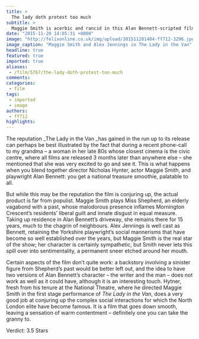 ```yaml
---
title: >
  The lady doth protest too much
subtitle: >
  Maggie Smith is acerbic and rancid in this Alan Bennett-scripted film
date: "2015-11-20 14:05:31 +0000"
image: "http://felixonline.co.uk/img/upload/201511201404-ff712-3296.jpg"
image_caption: "Maggie Smith and Alex Jennings in The Lady in the Van"
headline: true
featured: true
imported: true
aliases:
 - /film/5767/the-lady-doth-protest-too-much
comments:
categories:
 - film
tags:
 - imported
 - image
authors:
 - ff712
highlights:
---
```


The reputation _The Lady in the Van _has gained in the run up to its release can perhaps be best illustrated by the fact that during a recent phone-call to my grandma – a woman in her late 80s whose closest cinema is the civic centre, where all films are released 3 months later than anywhere else – she mentioned that she was very excited to go and see it. This is what happens when you blend together director Nicholas Hynter, actor Maggie Smith, and playwright Alan Bennett: you get a national treasure smoothie, palatable to all.

But while this may be the reputation the film is conjuring up, the actual product is far from populist. Maggie Smith plays Miss Shepherd, an elderly vagabond with a past, whose malodorous presence inflames Mornington Crescent’s residents’ liberal guilt and innate disgust in equal measure. Taking up residence in Alan Bennett’s driveway, she remains there for 15 years, much to the chagrin of neighbours. Alex Jennings is well cast as Bennett, retaining the Yorkshire playwright’s social mannerisms that have become so well established over the years, but Maggie Smith is the real star of the show; her character is certainly sympathetic, but Smith never lets this spill over into sentimentality, a permanent sneer etched around her mouth.

Certain aspects of the film don’t quite work: a backstory involving a sinister figure from Shepherd’s past would be better left out, and the idea to have two versions of Alan Bennett’s character – the writer and the man – does not work as well as it could have, although it is an interesting touch. Hytner, fresh from his tenure at the National Theatre, where he directed Maggie Smith in the first stage performance of _The Lady in the Van_, does a very good job at conjuring up the complex social interactions for which the North London elite have become famous. It is a film that goes down smooth, leaving a sensation of warm contentment – definitely one you can take the granny to.

Verdict: 3.5 Stars
